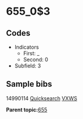 # 655\_0$3

## Codes

-   Indicators
    -   First: \_
    -   Second: 0
-   Subfield: 3

## Sample bibs

14990114 [Quicksearch](https://search.library.yale.edu/catalog/14990114) [VXWS](http://prodorbis.library.yale.edu:7014/vxws/GetHoldingsService?bibId=14990114)

**Parent topic:**[655](../../tags/655/655.md)

